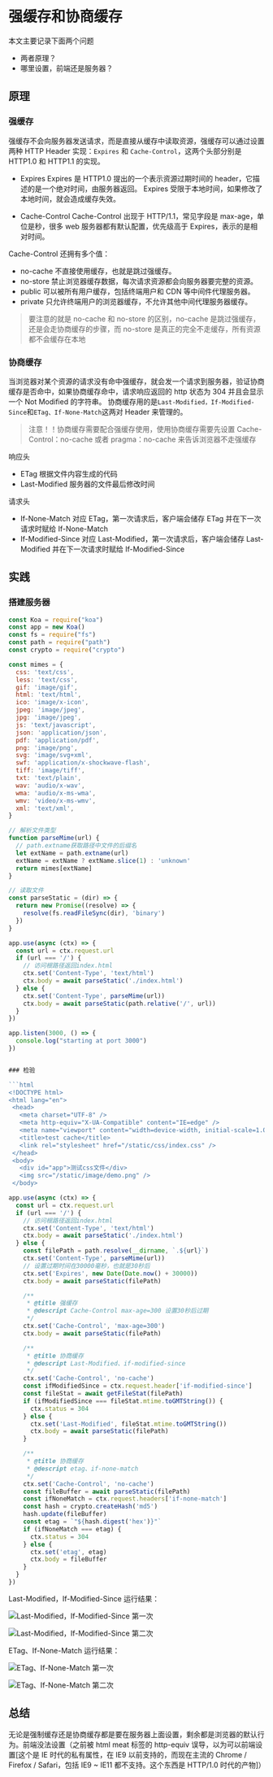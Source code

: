 # 强缓存和协商缓存

本文主要记录下面两个问题

- 两者原理？
- 哪里设置，前端还是服务器？

## 原理

### 强缓存

强缓存不会向服务器发送请求，而是直接从缓存中读取资源，强缓存可以通过设置两种 HTTP Header 实现：`Expires` 和 `Cache-Control`，这两个头部分别是 HTTP1.0 和 HTTP1.1 的实现。

- Expires
  Expires 是 HTTP1.0 提出的一个表示资源过期时间的 header，它描述的是一个绝对时间，由服务器返回。 Expires 受限于本地时间，如果修改了本地时间，就会造成缓存失效。

- Cache-Control
  Cache-Control 出现于 HTTP/1.1，常见字段是 max-age，单位是秒，很多 web 服务器都有默认配置，优先级高于 Expires，表示的是相对时间。

Cache-Control 还拥有多个值：

- no-cache 不直接使用缓存，也就是跳过强缓存。
- no-store 禁止浏览器缓存数据，每次请求资源都会向服务器要完整的资源。
- public 可以被所有用户缓存，包括终端用户和 CDN 等中间件代理服务器。
- private 只允许终端用户的浏览器缓存，不允许其他中间代理服务器缓存。

> 要注意的就是 no-cache 和 no-store 的区别，no-cache 是跳过强缓存，还是会走协商缓存的步骤，而 no-store 是真正的完全不走缓存，所有资源都不会缓存在本地

### 协商缓存

当浏览器对某个资源的请求没有命中强缓存，就会发一个请求到服务器，验证协商缓存是否命中，如果协商缓存命中，请求响应返回的 http 状态为 304 并且会显示一个 Not Modified 的字符串。
协商缓存用的是`Last-Modified，If-Modified-Since`和`ETag、If-None-Match`这两对 Header 来管理的。

> 注意！！协商缓存需要配合强缓存使用，使用协商缓存需要先设置 Cache-Control：no-cache 或者 pragma：no-cache 来告诉浏览器不走强缓存

响应头

- ETag 根据文件内容生成的代码
- Last-Modified 服务器的文件最后修改时间

请求头

- If-None-Match 对应 ETag，第一次请求后，客户端会储存 ETag 并在下一次请求时赋给 If-None-Match
- If-Modified-Since 对应 Last-Modified，第一次请求后，客户端会储存 Last-Modified 并在下一次请求时赋给 If-Modified-Since

## 实践

### 搭建服务器

````js
const Koa = require("koa")
const app = new Koa()
const fs = require("fs")
const path = require("path")
const crypto = require("crypto")

const mimes = {
  css: 'text/css',
  less: 'text/css',
  gif: 'image/gif',
  html: 'text/html',
  ico: 'image/x-icon',
  jpeg: 'image/jpeg',
  jpg: 'image/jpeg',
  js: 'text/javascript',
  json: 'application/json',
  pdf: 'application/pdf',
  png: 'image/png',
  svg: 'image/svg+xml',
  swf: 'application/x-shockwave-flash',
  tiff: 'image/tiff',
  txt: 'text/plain',
  wav: 'audio/x-wav',
  wma: 'audio/x-ms-wma',
  wmv: 'video/x-ms-wmv',
  xml: 'text/xml',
}

// 解析文件类型
function parseMime(url) {
  // path.extname获取路径中文件的后缀名
  let extName = path.extname(url)
  extName = extName ? extName.slice(1) : 'unknown'
  return mimes[extName]
}

// 读取文件
const parseStatic = (dir) => {
  return new Promise((resolve) => {
    resolve(fs.readFileSync(dir), 'binary')
  })
}

app.use(async (ctx) => {
  const url = ctx.request.url
  if (url === '/') {
    // 访问根路径返回index.html
    ctx.set('Content-Type', 'text/html')
    ctx.body = await parseStatic('./index.html')
  } else {
    ctx.set('Content-Type', parseMime(url))
    ctx.body = await parseStatic(path.relative('/', url))
  }
})

app.listen(3000, () => {
  console.log("starting at port 3000")
})


### 检验

```html
<!DOCTYPE html>
<html lang="en">
 <head>
   <meta charset="UTF-8" />
   <meta http-equiv="X-UA-Compatible" content="IE=edge" />
   <meta name="viewport" content="width=device-width, initial-scale=1.0" />
   <title>test cache</title>
   <link rel="stylesheet" href="/static/css/index.css" />
 </head>
 <body>
   <div id="app">测试css文件</div>
   <img src="/static/image/demo.png" />
 </body>

````

```js
app.use(async (ctx) => {
  const url = ctx.request.url
  if (url === '/') {
    // 访问根路径返回index.html
    ctx.set('Content-Type', 'text/html')
    ctx.body = await parseStatic('./index.html')
  } else {
    const filePath = path.resolve(__dirname, `.${url}`)
    ctx.set('Content-Type', parseMime(url))
    // 设置过期时间在30000毫秒，也就是30秒后
    ctx.set('Expires', new Date(Date.now() + 30000))
    ctx.body = await parseStatic(filePath)

    /**
     * @title 强缓存
     * @descript Cache-Control max-age=300 设置30秒后过期
     */
    ctx.set('Cache-Control', 'max-age=300')
    ctx.body = await parseStatic(filePath)

    /**
     * @title 协商缓存
     * @descript Last-Modified、if-modified-since
     */
    ctx.set('Cache-Control', 'no-cache')
    const ifModifiedSince = ctx.request.header['if-modified-since']
    const fileStat = await getFileStat(filePath)
    if (ifModifiedSince === fileStat.mtime.toGMTString()) {
      ctx.status = 304
    } else {
      ctx.set('Last-Modified', fileStat.mtime.toGMTString())
      ctx.body = await parseStatic(filePath)
    }

    /**
     * @title 协商缓存
     * @descript etag、if-none-match
     */
    ctx.set('Cache-Control', 'no-cache')
    const fileBuffer = await parseStatic(filePath)
    const ifNoneMatch = ctx.request.headers['if-none-match']
    const hash = crypto.createHash('md5')
    hash.update(fileBuffer)
    const etag = `"${hash.digest('hex')}"`
    if (ifNoneMatch === etag) {
      ctx.status = 304
    } else {
      ctx.set('etag', etag)
      ctx.body = fileBuffer
    }
  }
})
```

Last-Modified，If-Modified-Since 运行结果：

![Last-Modified，If-Modified-Since 第一次](https://cdn.jsdelivr.net/gh/mipaifu328/image@master/study/etag1.2xc28cisvac0.webp)

![Last-Modified，If-Modified-Since 第二次](https://cdn.jsdelivr.net/gh/mipaifu328/image@master/study/Last-Modified2.7g4xnnkm4eo0.webp)

ETag、If-None-Match 运行结果：

![ETag、If-None-Match 第一次](https://cdn.jsdelivr.net/gh/mipaifu328/image@master/study/etag1.2xc28cisvac0.webp)

![ETag、If-None-Match 第二次](https://cdn.jsdelivr.net/gh/mipaifu328/image@master/study/etag2.6i6b2d2438k0.webp)

## 总结

无论是强制缓存还是协商缓存都是要在服务器上面设置，剩余都是浏览器的默认行为。前端没法设置（之前被 html meat 标签的 http-equiv 误导，以为可以前端设置[这个是 IE 时代的私有属性，在 IE9 以前支持的，而现在主流的 Chrome / Firefox / Safari，包括 IE9 ~ IE11 都不支持。这个东西是 HTTP/1.0 时代的产物]）
